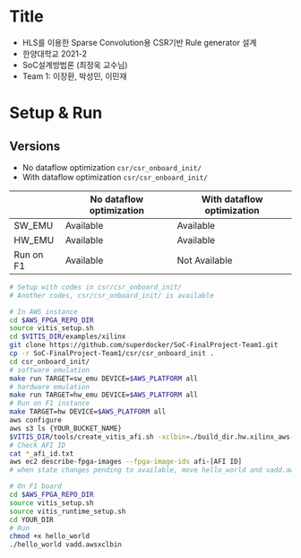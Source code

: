 # Title

- HLS를 이용한 Sparse Convolution용 CSR기반 Rule generator 설계
- 한양대학교 2021-2
- SoC설계방법론 (최정욱 교수님)
- Team 1: 이장환, 박성민, 이민재 

# Setup & Run

## Versions  
- No dataflow optimization ```csr/csr_onboard_init/```  
- With dataflow optimization ```csr/csr_onboard_init/```  

|           | No dataflow optimization | With dataflow optimization |
|-----------|--------------------------|----------------------------|
| SW_EMU    | Available                | Available                  |
| HW_EMU    | Available                | Available                  |
| Run on F1 | Available                | Not Available              |

```bash
# Setup with codes in csr/csr_onboard_init/
# Another codes, csr/csr_onboard_init/ is available

# In AWS instance
cd $AWS_FPGA_REPO_DIR
source vitis_setup.sh
cd $VITIS_DIR/examples/xilinx
git clone https://github.com/superdocker/SoC-FinalProject-Team1.git
cp -r SoC-FinalProject-Team1/csr/csr_onboard_init .
cd csr_onboard_init/
# software emulation
make run TARGET=sw_emu DEVICE=$AWS_PLATFORM all
# hardware emulation
make run TARGET=hw_emu DEVICE=$AWS_PLATFORM all
# Run on F1 instance
make TARGET=hw DEVICE=$AWS_PLATFORM all
aws configure
aws s3 ls {YOUR_BUCKET_NAME}
$VITIS_DIR/tools/create_vitis_afi.sh -xclbin=./build_dir.hw.xilinx_aws-vu9p-f1_shell-v04261818_201920_2/vadd.xclbin -s3_bucket={YOUR_BUCKET_NAME} -s3_dcp_key=dcp -s3_logs_key=logs
# Check AFI ID
cat *_afi_id.txt
aws ec2 describe-fpga-images --fpga-image-ids afi-[AFI ID]
# when state changes pending to available, move hello_world and vadd.awsxclbin to F1 instance

# On F1 board
cd $AWS_FPGA_REPO_DIR
source vitis_setup.sh
source vitis_runtime_setup.sh
cd YOUR_DIR
# Run
chmod +x hello_world
./hello_world vadd.awsxclbin 
```
